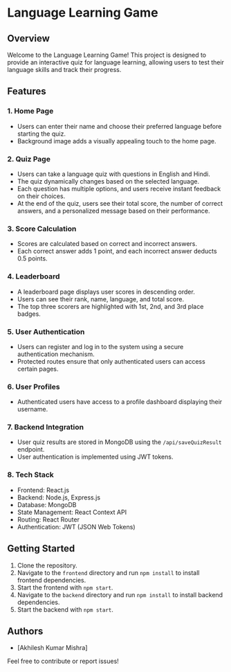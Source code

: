 # Language Learning Game

## Overview

Welcome to the Language Learning Game! This project is designed to provide an interactive quiz for language learning, allowing users to test their language skills and track their progress.

## Features

### 1. Home Page
- Users can enter their name and choose their preferred language before starting the quiz.
- Background image adds a visually appealing touch to the home page.

### 2. Quiz Page
- Users can take a language quiz with questions in English and Hindi.
- The quiz dynamically changes based on the selected language.
- Each question has multiple options, and users receive instant feedback on their choices.
- At the end of the quiz, users see their total score, the number of correct answers, and a personalized message based on their performance.

### 3. Score Calculation
- Scores are calculated based on correct and incorrect answers.
- Each correct answer adds 1 point, and each incorrect answer deducts 0.5 points.

### 4. Leaderboard
- A leaderboard page displays user scores in descending order.
- Users can see their rank, name, language, and total score.
- The top three scorers are highlighted with 1st, 2nd, and 3rd place badges.

### 5. User Authentication
- Users can register and log in to the system using a secure authentication mechanism.
- Protected routes ensure that only authenticated users can access certain pages.

### 6. User Profiles
- Authenticated users have access to a profile dashboard displaying their username.

### 7. Backend Integration
- User quiz results are stored in MongoDB using the `/api/saveQuizResult` endpoint.
- User authentication is implemented using JWT tokens.

### 8. Tech Stack

- Frontend: React.js
- Backend: Node.js, Express.js
- Database: MongoDB
- State Management: React Context API
- Routing: React Router
- Authentication: JWT (JSON Web Tokens)

## Getting Started

1. Clone the repository.
2. Navigate to the `frontend` directory and run `npm install` to install frontend dependencies.
3. Start the frontend with `npm start`.
4. Navigate to the `backend` directory and run `npm install` to install backend dependencies.
5. Start the backend with `npm start`.

## Authors

- [Akhilesh Kumar Mishra]

Feel free to contribute or report issues!

